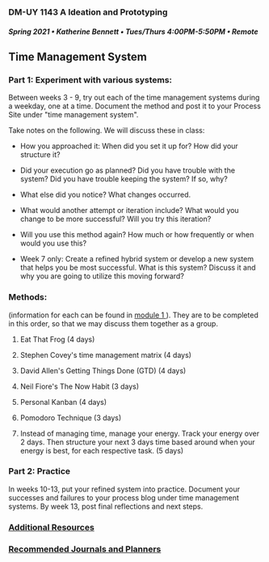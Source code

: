 ### DM-UY 1143 A Ideation and Prototyping
##### Spring 2021 • Katherine Bennett • Tues/Thurs 4:00PM-5:50PM • Remote


## Time Management System

### Part 1: Experiment with various systems:

Between weeks 3 - 9, try out each of the time management systems during a weekday, one at a time. Document the method and post it to your Process Site under "time management system". 

Take notes on the following. We will discuss these in class:

* How you approached it: When did you set it up for? How did your structure it? 

* Did your execution go as planned? Did you have trouble with the system? Did you have trouble keeping the system? If so, why?

* What else did you notice? What changes occurred.

* What would another attempt or iteration include? What would you change to be more successful? Will you try this iteration? 

* Will you use this method again? How much or how frequently or when would you use this?

* Week 7 only: Create a refined hybrid system or develop a new system that helps you be most successful. What is this system? Discuss it and why you are going to utilize this moving forward? 

### Methods:

(information for each can be found in <a href = "https://teaching.polishedsolid.com/ip/mod1/content/index.html#/list/jpo72fquYrIlo99cmkPQc6IJHr56Iyc9?_k=w9y2t4" >module 1 </a>). They are to be completed in this order, so that we may discuss them together as a group.

1. Eat That Frog (4 days)

2. Stephen Covey's time management matrix (4 days)

3. David Allen's Getting Things Done (GTD) (4 days)

4. Neil Fiore's The Now Habit (3 days)

5. Personal Kanban (4 days)

6. Pomodoro Technique (3 days)

7. Instead of managing time, manage your energy. Track your energy over 2 days. Then structure your next 3 days time based around when your energy is best, for each respective task. (5 days)

### Part 2: Practice

In weeks 10-13, put your refined system into practice. Document your successes and failures to your process blog under time management systems. By week 13, post final reflections and next steps.


### [Additional Resources](productivity_resources.md)

### [Recommended Journals and Planners](recommended_journals_and_planners.md)